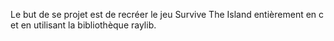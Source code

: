 Le but de se projet est de recréer le jeu Survive The Island entièrement en c et en utilisant la bibliothèque raylib.
